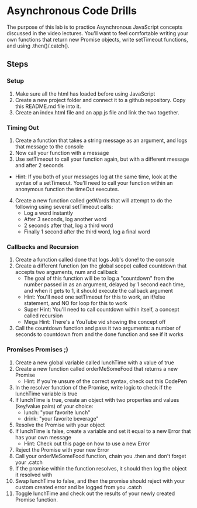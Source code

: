 # Asynchronous Code Drills
The purpose of this lab is to practice Asynchronous JavaScript concepts discussed in the video lectures. You'll want to feel comfortable writing your own functions that return new Promise objects, write setTimeout functions, and using .then()/.catch().
## Steps
### Setup
1.	Make sure all the html has loaded before using JavaScript
2.	Create a new project folder and connect it to a github repository. Copy this README.md file into it.
3.	Create an index.html file and an app.js file and link the two together.
### Timing Out
1.	Create a function that takes a string message as an argument, and logs that message to the console
2.	Now call your function with a message
3.	Use setTimeout to call your function again, but with a different message and after 2 seconds
  -	Hint: If you both of your messages log at the same time, look at the syntax of a setTimeout. You'll need to call your function within an anonymous function the timeOut executes.
4.	Create a new function called getWords that will attempt to do the following using several setTimeout calls:
    -	Log a word instantly
    -	After 3 seconds, log another word
    -	2 seconds after that, log a third word
    -	Finally 1 second after the third word, log a final word
### Callbacks and Recursion
1.	Create a function called done that logs Job's done! to the console
2.	Create a different function (on the global scope) called countdown that accepts two arguments, num and callback
    -	The goal of this function will be to log a "countdown" from the number passed in as an argument, delayed by 1 second each time, and when it gets to 1, it should execute the callback argument
    -	Hint: You'll need one setTimeout for this to work, an if/else statement, and NO for loop for this to work
    -	Super Hint: You'll need to call countdown within itself, a concept called recursion
    -	Mega Hint: There's a YouTube vid showing the concept off
3.	Call the countdown function and pass it two arguments: a number of seconds to countdown from and the done function and see if it works
### Promises Promises ;)
1.	Create a new global variable called lunchTime with a value of true
2.	Create a new function called orderMeSomeFood that returns a new Promise
    -	Hint: If you're unsure of the correct syntax, check out this CodePen
3.	In the resolver function of the Promise, write logic to check if the lunchTime variable is true
4.	If lunchTime is true, create an object with two properties and values (key/value pairs) of your choice:
    -	lunch: "your favorite lunch"
    -	drink: "your favorite beverage"
5.	Resolve the Promise with your object
6.	If lunchTime is false, create a variable and set it equal to a new Error that has your own message
    -	Hint: Check out this page on how to use a new Error
7.	Reject the Promise with your new Error
8.	Call your orderMeSomeFood function, chain you .then and don't forget your .catch
9.	If the promise within the function resolves, it should then log the object it resolved with
10.	Swap lunchTime to false, and then the promise should reject with your custom created error and be logged from you .catch
11.	Toggle lunchTime and check out the results of your newly created Promise function.

